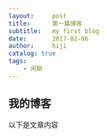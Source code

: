 ```yaml
---
layout:     post
title:      第一篇博客
subtitle:   my first blog
date:       2017-02-06
author:     hiji
catalog: true
tags:
    - 闲聊
---
```


## 我的博客

以下是文章内容

